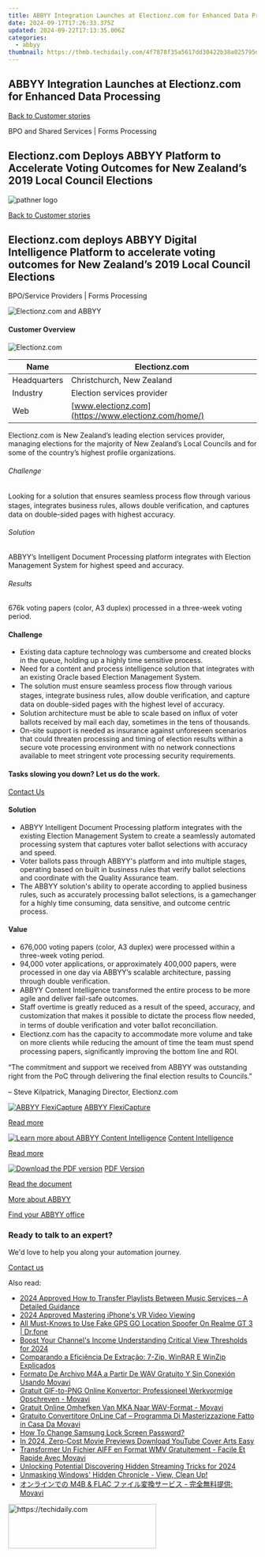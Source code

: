 ```yaml
---
title: ABBYY Integration Launches at Electionz.com for Enhanced Data Processing
date: 2024-09-17T17:26:33.375Z
updated: 2024-09-22T17:13:35.006Z
categories:
  - abbyy
thumbnail: https://thmb.techidaily.com/4f7878f35a5617dd30422b38a025795d7b590bfdd2ba7a274f89a9a6584223ab.jpg
---
```


## ABBYY Integration Launches at Electionz.com for Enhanced Data Processing

[Back to Customer stories](https://tools.techidaily.com/abbyy/products/)

BPO and Shared Services | Forms Processing

## Electionz.com Deploys ABBYY Platform to Accelerate Voting Outcomes for New Zealand’s 2019 Local Council Elections

![pathner logo](https://content.abbyy.com/-/media/project/abbyy/abbyy/logos-white/en/125528.png?h=40&iar=0&w=120)

[Back to Customer stories](https://tools.techidaily.com/abbyy/products/)

## Electionz.com deploys ABBYY Digital Intelligence Platform to accelerate voting outcomes for New Zealand’s 2019 Local Council Elections

BPO/Service Providers | Forms Processing 

![Electionz.com and ABBYY](https://static1.abbyy.com/abbyycommedia/29322/09-electionz-cover-556x303.jpg) 

#### Customer Overview

![Electionz.com](https://static4.abbyy.com/abbyycommedia/29321/electionz-logo-210x47.jpg) 

| Name         | Electionz.com                                        |
| ------------ | ---------------------------------------------------- |
| Headquarters | Christchurch, New Zealand                            |
| Industry     | Election services provider                           |
| Web          | [www.electionz.com](https://www.electionz.com/home/) |

Electionz.com is New Zealand’s leading election services provider, managing elections for the majority of New Zealand’s Local Councils and for some of the country’s highest proﬁle organizations.

###### Challenge

Looking for a solution that ensures seamless process ﬂow through various stages, integrates business rules, allows double veriﬁcation, and captures data on double-sided pages with highest accuracy.

###### Solution

ABBYY’s Intelligent Document Processing platform integrates with Election Management System for highest speed and accuracy.

###### Results

676k voting papers (color, A3 duplex) processed in a three-week voting period.

#### Challenge

* Existing data capture technology was cumbersome and created blocks in the queue, holding up a highly time sensitive process.
* Need for a content and process intelligence solution that integrates with an existing Oracle based Election Management System.
* The solution must ensure seamless process ﬂow through various stages, integrate business rules, allow double veriﬁcation, and capture data on double-sided pages with the highest level of accuracy.
* Solution architecture must be able to scale based on inﬂux of voter ballots received by mail each day, sometimes in the tens of thousands.
* On-site support is needed as insurance against unforeseen scenarios that could threaten processing and timing of election results within a secure vote processing environment with no network connections available to meet stringent vote processing security requirements.

#### Tasks slowing you down? Let us do the work.  

[Contact Us](https://tools.techidaily.com/abbyy/products/) 

#### Solution

* ABBYY Intelligent Document Processing platform integrates with the existing Election Management System to create a seamlessly automated processing system that captures voter ballot selections with accuracy and speed.
* Voter ballots pass through ABBYY's platform and into multiple stages, operating based on built in business rules that verify ballot selections and coordinate with the Quality Assurance team.
* The ABBYY solution's ability to operate according to applied business rules, such as accurately processing ballot selections, is a gamechanger for a highly time consuming, data sensitive, and outcome centric process.

#### Value

* 676,000 voting papers (color, A3 duplex) were processed within a three-week voting period.
* 94,000 voter applications, or approximately 400,000 papers, were processed in one day via ABBYY’s scalable architecture, passing through double veriﬁcation.
* ABBYY Content Intelligence transformed the entire process to be more agile and deliver fail-safe outcomes.
* Staff overtime is greatly reduced as a result of the speed, accuracy, and customization that makes it possible to dictate the process ﬂow needed, in terms of double veriﬁcation and voter ballot reconciliation.
* Electionz.com has the capacity to accommodate more volume and take on more clients while reducing the amount of time the team must spend processing papers, signiﬁcantly improving the bottom line and ROI.

 “The commitment and support we received from ABBYY was outstanding right from the PoC through delivering the ﬁnal election results to Councils.”

 – Steve Kilpatrick, Managing Director, Electionz.com

[![ABBYY FlexiCapture](https://static2.abbyy.com/abbyycommedia/21380/4-flexicapture.jpg)](https://tools.techidaily.com/abbyy/products/) [ABBYY FlexiCapture](https://tools.techidaily.com/abbyy/products/) 

[Read more](https://tools.techidaily.com/abbyy/products/) 

[![Learn more about ABBYY Content Intelligence](https://static2.abbyy.com/abbyycommedia/24337/mailroom_automation_360x162.jpg)](https://tools.techidaily.com/abbyy/products/) [Content Intelligence](https://tools.techidaily.com/abbyy/products/) 

[Read more](https://tools.techidaily.com/abbyy/products/) 

[![Download the PDF version](https://static2.abbyy.com/abbyycommedia/29324/09c-electionz-cover-360x162.jpg)](https://static1.abbyy.com/abbyycommedia/29280/electionz-customer-story-en-12805.pdf "PDF Version") [PDF Version](https://static1.abbyy.com/abbyycommedia/29280/electionz-customer-story-en-12805.pdf "PDF Version") 

[Read the document](https://static1.abbyy.com/abbyycommedia/29280/electionz-customer-story-en-12805.pdf "PDF Version") 

[More about ABBYY](https://tools.techidaily.com/abbyy/products/) 

[Find your ABBYY office](https://tools.techidaily.com/abbyy/products/) 

### Ready to talk to an expert?

We'd love to help you along your automation journey.

[Contact us](https://tools.techidaily.com/abbyy/products/)

<ins class="adsbygoogle"
     style="display:block"
     data-ad-format="autorelaxed"
     data-ad-client="ca-pub-7571918770474297"
     data-ad-slot="1223367746"></ins>

<ins class="adsbygoogle"
     style="display:block"
     data-ad-client="ca-pub-7571918770474297"
     data-ad-slot="8358498916"
     data-ad-format="auto"
     data-full-width-responsive="true"></ins>

<span class="atpl-alsoreadstyle">Also read:</span>
<div><ul>
<li><a href="https://fox-direct.techidaily.com/2024-approved-how-to-transfer-playlists-between-music-services-a-detailed-guidance/"><u>2024 Approved How to Transfer Playlists Between Music Services – A Detailed Guidance</u></a></li>
<li><a href="https://fox-friendly.techidaily.com/2024-approved-mastering-iphones-vr-video-viewing/"><u>2024 Approved Mastering iPhone's VR Video Viewing</u></a></li>
<li><a href="https://fake-location.techidaily.com/all-must-knows-to-use-fake-gps-go-location-spoofer-on-realme-gt-3-drfone-by-drfone-virtual-android/"><u>All Must-Knows to Use Fake GPS GO Location Spoofer On Realme GT 3 | Dr.fone</u></a></li>
<li><a href="https://youtube-docs.techidaily.com/-your-channels-income-understanding-critical-view-thresholds-for-2024/"><u>Boost Your Channel's Income Understanding Critical View Thresholds for 2024</u></a></li>
<li><a href="https://some-tips.techidaily.com/comparando-a-eficiencia-de-extracao-7-zip-winrar-e-winzip-explicados/"><u>Comparando a Eficiência De Extração: 7-Zip, WinRAR E WinZip Explicados</u></a></li>
<li><a href="https://some-tips.techidaily.com/formato-de-archivo-m4a-a-partir-de-wav-gratuito-y-sin-conexion-usando-movavi/"><u>Formato De Archivo M4A a Partir De WAV Gratuito Y Sin Conexión Usando Movavi</u></a></li>
<li><a href="https://some-tips.techidaily.com/gratuit-gif-to-png-online-konvertor-professioneel-werkvormige-opschreven-movavi/"><u>Gratuit GIF-to-PNG Online Konvertor: Professioneel Werkvormige Opschreven - Movavi</u></a></li>
<li><a href="https://some-tips.techidaily.com/gratuit-online-omhefken-van-mka-naar-wav-format-movavi/"><u>Gratuit Online Omhefken Van MKA Naar WAV-Format - Movavi</u></a></li>
<li><a href="https://some-tips.techidaily.com/gratuito-convertitore-online-caf-programma-di-masterizzazione-fatto-in-casa-da-movavi/"><u>Gratuito Convertitore OnLine Caf – Programma Di Masterizzazione Fatto in Casa Da Movavi</u></a></li>
<li><a href="https://android-unlock.techidaily.com/how-to-change-samsung-lock-screen-password-by-drfone-android/"><u>How To Change Samsung Lock Screen Password?</u></a></li>
<li><a href="https://facebook-video-footage.techidaily.com/in-2024-zero-cost-movie-previews-download-youtube-cover-arts-easy/"><u>In 2024, Zero-Cost Movie Previews Download YouTube Cover Arts Easy</u></a></li>
<li><a href="https://some-tips.techidaily.com/transformer-un-fichier-aiff-en-format-wmv-gratuitement-facile-et-rapide-avec-movavi/"><u>Transformer Un Fichier AIFF en Format WMV Gratuitement - Facile Et Rapide Avec Movavi</u></a></li>
<li><a href="https://discord-videos.techidaily.com/unlocking-potential-discovering-hidden-streaming-tricks-for-2024/"><u>Unlocking Potential Discovering Hidden Streaming Tricks for 2024</u></a></li>
<li><a href="https://windows11.techidaily.com/unmasking-windows-hidden-chronicle-view-clean-up/"><u>Unmasking Windows' Hidden Chronicle - View, Clean Up!</u></a></li>
<li><a href="https://some-tips.techidaily.com/m4b-and-flac-movavi/"><u>オンラインでの M4B & FLAC ファイル変換サービス - 完全無料提供: Movavi</u></a></li>
</ul></div>

<!-- affiliate ads begin -->
<a href="https://aligracehair.sjv.io/c/5597632/2036496/19272" target="_top" id="2036496">
  <img src="//a.impactradius-go.com/display-ad/19272-2036496" border="0" alt="https://techidaily.com" width="300" height="90"/>
</a>
<img height="0" width="0" src="https://aligracehair.sjv.io/i/5597632/2036496/19272" style="position:absolute;visibility:hidden;" border="0" />
<!-- affiliate ads end -->

